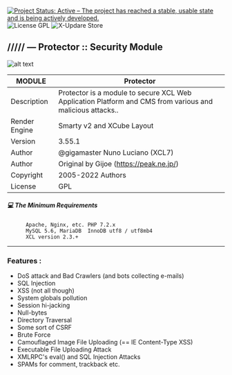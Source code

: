 [![Project Status: Active – The project has reached a stable, usable state and is being actively developed.](https://www.repostatus.org/badges/2.0.0/active.svg)](https://github.com/xoopscube/xcl)
![License GPL](https://img.shields.io/badge/License-GPL-green)
![X-Updare Store](https://img.shields.io/badge/X--Update%20Store-Pending-red)

## ///// — Protector :: Security Module

![alt text](https://repository-images.githubusercontent.com/8041553/494f183f-cd64-41b1-8ad7-4d9be8fdbfd5)


MODULE | Protector
------------ | -------------
Description | Protector is a module to secure XCL Web Application Platform and CMS from various and malicious attacks..
Render Engine | Smarty v2 and XCube Layout
Version | 3.55.1
Author | @gigamaster Nuno Luciano (XCL7)
Author | Original by Gijoe (https://peak.ne.jp/)
Copyright | 2005-2022 Authors
License | GPL


##### :computer: The Minimum Requirements



          Apache, Nginx, etc. PHP 7.2.x
          MySQL 5.6, MariaDB  InnoDB utf8 / utf8mb4
          XCL version 2.3.+



-----


### Features :

- DoS attack and Bad Crawlers (and bots collecting e-mails)
- SQL Injection
- XSS (not all though)
- System globals pollution
- Session hi-jacking
- Null-bytes
- Directory Traversal
- Some sort of CSRF
- Brute Force
- Camouflaged Image File Uploading (== IE Content-Type XSS)
- Executable File Uploading Attack
- XMLRPC's eval() and SQL Injection Attacks
- SPAMs for comment, trackback etc.

